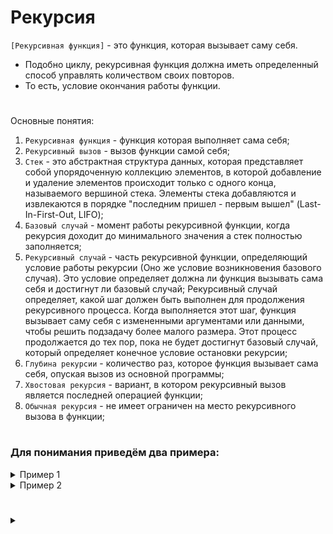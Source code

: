 # Рекурсия

`[Рекурсивная функция]` - это функция, которая вызывает саму себя.

   - Подобно циклу, рекурсивная функция должна иметь определенный способ управлять количеством своих повторов.
   - То есть, условие окончания работы функции. 

#

Основные понятия:

1. `Рекурсивная функция` - функция которая выполняет сама себя;
2. `Рекурсивный вызов` - вызов функции самой себя;
3. `Стек` - это абстрактная структура данных, которая представляет собой упорядоченную коллекцию элементов, в которой добавление и удаление элементов происходит только с одного конца, называемого вершиной стека. Элементы стека добавляются и извлекаются в порядке "последним пришел - первым вышел" (Last-In-First-Out, LIFO);
4. `Базовый случай` - момент работы рекурсивной функции, когда рекурсия доходит до минимального значения а стек полностью заполняется;
5. `Рекурсивный случай` - часть рекурсивной функции, определяющий условие работы рекурсии (Оно же условие возникновения базового случая). Это условие определяет должна ли функция вызывать сама себя и достигнут ли базовый случай;
Рекурсивный случай определяет, какой шаг должен быть выполнен для продолжения рекурсивного процесса. Когда выполняется этот шаг, функция вызывает саму себя с измененными аргументами или данными, чтобы решить подзадачу более малого размера. Этот процесс продолжается до тех пор, пока не будет достигнут базовый случай, который определяет конечное условие остановки рекурсии;
5. `Глубина рекурсии` - количество раз, которое функция вызывает сама себя, опуская вызов из основной программы;
6. `Хвостовая рекурсия` - вариант, в котором рекурсивный вызов является последней операцией функции;
7. `Обычная рекурсия` - не имеет ограничен на место рекурсивного вызова в функции;

#

### Для понимания приведём два примера:

<details>
  <summary>Пример 1</summary>

*Хвостовая рекурсия*

Приведённый ниже код:

```
def message(times):
    if times > 0:
        print(‘times)
        message(times - 1)

message(5)
```

Выведет:

```
5
4
3
2
1
```

1. Функция message принимает значение 5;
2. Определяется рекурсивный случай, условие работы рекурсивной функции (условие, до которого функция будет вызывать сама себя). Это же условие является условием базового случая. В данном случае, пока переданное значение больше нуля;
3. Происходит печать текста;
4. Далее функция вызывает сама себя со значением уменьшенным на 1;
5. И так до возникновения базового случая (n = 0);
6. С начала работы функции и до достижения базового случают происходит заполнения стека значениями от 5 до 0. На 0 значении происходит базовый случай. Функция перестаёт вызывать сама себя. Прекращается печать текста;
7. Под капотом начинается обратная рекурсия по стеку, с каждой итерацией возвращаясь у исходному значению (от 0 до 5); 
8. При достижении начального значения стек опустошается и перестаёт существовать;
9. Функция полностью прекращает свою работу;
</details>
<details>
  <summary>Пример 2</summary>

*Обыкновенная рекурсия*

Приведённый ниже код:

```
def bee(n):
    if n > 0:
        bee(n - 1)
        print(n)

bee(3)
```

Выведет:

```
1
2
3
```

1. Функция `bee` принимает значение 3;
2. Определяется рекурсивный случай, условие работы рекурсивной функции (условие, до которого функция будет вызывать сама себя). Это же условие является условием базового случая. В данном случае, пока переданное значение больше нуля;
3. Далее функция вызывает сама себя со значением уменьшенным на 1. И так до достижения условия базового случая (n = 0);
4. На этом моменте стек наполнен значениями 3-2-1-0. На значении 0 происходит базовый случай и работа функции передаётся предыдущей итерации;
5. На этом моменте работа программы переходит к команде print(n). n данном случае равно 1, так как под капотом мы находимся на вершине стека, на последнем добавленном в него значении, которое равно 1;
6. На этом моменте визуальная часть работы функции (печать значения n) происходит до тех пор, пока значения в стеке не достигнут стартового. 
7. При достижении старого значения, стек становится пустым, печать значений прекращается, функция полностью прекращает свою работу;
</details>
















#

<details>
  <summary></summa



</details>


